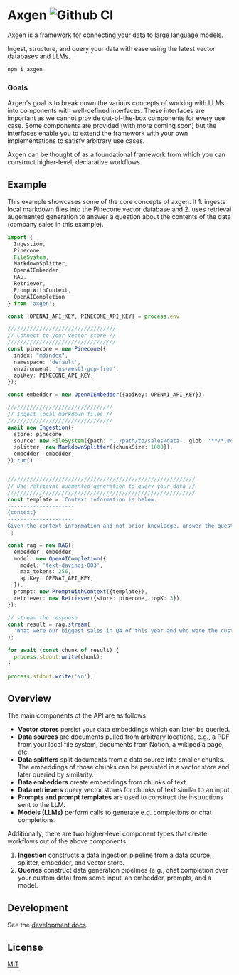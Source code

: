 # Axgen ![Github CI](https://github.com/axilla-io/axgen/workflows/Github%20CI/badge.svg)

Axgen is a framework for connecting your data to large language models.

Ingest, structure, and query your data with ease using the latest vector databases and LLMs.

```bash
npm i axgen
```

### Goals

Axgen's goal is to break down the various concepts of working with LLMs into components with well-defined interfaces.
These interfaces are important as we cannot provide out-of-the-box components for every use case. Some components are
provided (with more coming soon) but the interfaces enable you to extend the framework with your own implementations
to satisfy arbitrary use cases.

Axgen can be thought of as a foundational framework from which you can construct higher-level, declarative workflows.

## Example

This example showcases some of the core concepts of axgen. It 1. ingests local markdown files into the Pinecone vector database
and 2. uses retrieval augemented generation to answer a question about the contents of the data (company sales in this example).

```ts
import {
  Ingestion,
  Pinecone,
  FileSystem,
  MarkdownSplitter,
  OpenAIEmbedder,
  RAG,
  Retriever,
  PromptWithContext,
  OpenAICompletion
} from 'axgen';

const {OPENAI_API_KEY, PINECONE_API_KEY} = process.env;

//////////////////////////////////
// Connect to your vector store //
//////////////////////////////////
const pinecone = new Pinecone({
  index: "mdindex",
  namespace: 'default',
  environment: 'us-west1-gcp-free',
  apiKey: PINECONE_API_KEY,
});

const embedder = new OpenAIEmbedder({apiKey: OPENAI_API_KEY});

/////////////////////////////////
// Ingest local markdown files //
/////////////////////////////////
await new Ingestion({
  store: pinecone,
  source: new FileSystem({path: '../path/to/sales/data', glob: '**/*.md'}),
  splitter: new MarkdownSplitter({chunkSize: 1000}),
  embedder: embedder,
}).run()


///////////////////////////////////////////////////////////
// Use retrieval augmented generation to query your data //
///////////////////////////////////////////////////////////
const template = `Context information is below.
---------------------
{context}
---------------------
Given the context information and not prior knowledge, answer the question: {query}
`;

const rag = new RAG({
  embedder: embedder,
  model: new OpenAICompletion({
    model: 'text-davinci-003',
    max_tokens: 256,
    apiKey: OPENAI_API_KEY,
  }),
  prompt: new PromptWithContext({template}),
  retriever: new Retriever({store: pinecone, topK: 3}),
});

// stream the response
const result = rag.stream(
  'What were our biggest sales in Q4 of this year and who were the customers?'
);

for await (const chunk of result) {
  process.stdout.write(chunk);
}

process.stdout.write('\n');
```

## Overview

The main components of the API are as follows:

* **Vector stores** persist your data embeddings which can later be queried.
* **Data sources** are documents pulled from arbitrary locations, e.g., a PDF from your local file system, documents from Notion, a wikipedia page, etc.
* **Data splitters** split documents from a data source into smaller chunks. The embeddings of those chunks can be persisted in a vector store and later queried by similarity.
* **Data embedders** create embeddings from chunks of text.
* **Data retrievers** query vector stores for chunks of text similar to an input.
* **Prompts and prompt templates** are used to construct the instructions sent to the LLM.
* **Models (LLMs)** perform calls to generate e.g. completions or chat completions.

Additionally, there are two higher-level component types that create workflows out of the above components:

1. **Ingestion** constructs a data ingestion pipeline from a data source, splitter, embedder, and vector store.
2. **Queries** construct data generation pipelines (e.g., chat completion over your custom data) from some input, an embedder, prompts, and a model.

## Development

See the [development docs](docs/development.md).

## License

[MIT](LICENSE.md)
